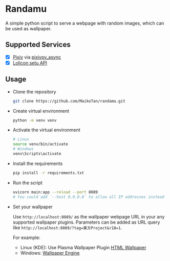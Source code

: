 # Randamu

A simple python script to serve a webpage with random images, which can be used as wallpaper.

## Supported Services

- [x] [Pixiv](https://pixiv.net/) via [pixivpy_async](https://github.com/Mikubill/pixivpy-async)
- [x] [Lolicon setu API](https://api.lolicon.app/#/setu)

## Usage

- Clone the repository

    ```bash
    git clone https://github.com/MaikoTan/randamu.git
    ```

- Create virtual environment

    ```bash
    python -m venv venv
    ```

- Activate the virtual environment

    ```bash
    # Linux
    source venv/bin/activate
    # Windows
    venv\Scripts\activate
    ```

- Install the requirements

    ```bash
    pip install -r requirements.txt
    ```

- Run the script

    ```bash
    uvicorn main:app --reload --port 8089
    # You could add `--host 0.0.0.0` to allow all IP addresses instead of `localhost`.
    ```

- Set your wallpaper

    Use `http://localhost:8089/` as the wallpaper webpage URL in your any supported wallpaper plugins.
    Parameters can be added as URL query like `http://localhost:8089/?tag=東方Project&r18=1`.

    For example:

    - Linux (KDE): Use Plasma Wallpaper Plugin [HTML Wallpaper](https://store.kde.org/p/1324580)
    - Windows: [Wallpaper Engine](https://www.wallpaperengine.io/)